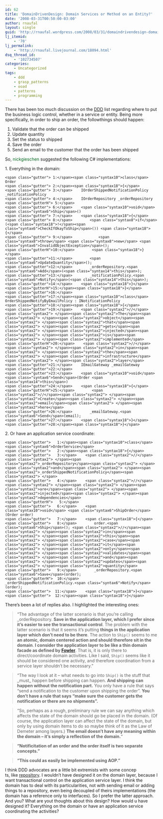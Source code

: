 ```yaml
---
id: 62
title: 'DomainDrivenDesign: Domain Services or Method on an Entity?'
date: '2008-03-31T00:50:00-03:00'
author: rnaufal
layout: single
guid: 'http://rnaufal.wordpress.com/2008/03/31/domaindrivendesign-domain-services-or-method-on-an-entity/'
lj_itemid:
    - '70'
lj_permalink:
    - 'http://rnaufal.livejournal.com/18094.html'
dsq_thread_id:
    - '102734507'
categories:
    - Uncategorized
tags:
    - ddd
    - grasp_patterns
    - ooad
    - patterns
    - programming
---
```


There has been too much discussion on the [DDD](http://domaindrivendesign.org/) list regarding where to put the business logic control, whether in a service or entity. Being more specifically, in order to ship an order, the followthings should happen:

1. Validate that the order can be shipped
2. Update quantity
3. Set the status to shipped
4. Save the order
5. Send an email to the customer that the order has been shipped

So, <span style="color:rgb(0,104,28);">nickgieschen</span> suggested the following C# implementations:

1\. Everything in the domain:

```
<span class="gutter"> 1:</span><span class="syntax10">class</span> Order
<span class="gutter"> 2:</span><span class="syntax18">{</span>
<span class="gutter"> 3:</span>    IOrderShippedNotificationPolicy _notificationPolicy
<span class="gutter"> 4:</span>    IOrderRepository _orderRepository
<span class="gutterH"> 5:</span>
<span class="gutter"> 6:</span>    <span class="syntax10">void</span> <span class="syntax6">Ship</span>()
<span class="gutter"> 7:</span>    <span class="syntax18">{</span>
<span class="gutter"> 8:</span>        <span class="syntax8">if</span> (<span class="syntax18">!</span><span class="syntax6">CheckIfOkayToShip</span>()) <span class="syntax18">{</span>
<span class="gutter"> 9:</span>            <span class="syntax8">throw</span> <span class="syntax8">new</span> <span class="syntax6">InvalidObjectException</span>();
<span class="gutterH">10:</span>        <span class="syntax18">}</span>
<span class="gutter">11:</span>        <span class="syntax6">UpdateQuantity</span>();
<span class="gutter">12:</span>        _orderRepository.<span class="syntax6">Add</span>(<span class="syntax14">this</span>);
<span class="gutter">13:</span>        _notificationPolicy.<span class="syntax6">Notify</span>(<span class="syntax14">this</span>);
<span class="gutter">14:</span>    <span class="syntax18">}</span>
<span class="gutterH">15:</span><span class="syntax18">}</span>
<span class="gutter">16:</span>
<span class="gutter">17:</span><span class="syntax10">class</span> OrderShippedNotifyByEmailPolicy : INotificationPolicy
<span class="gutter">18:</span><span class="syntax18">{</span>
<span class="gutter">19:</span>    <span class="syntax2">//</span><span class="syntax2"> </span><span class="syntax2">The</span><span class="syntax2"> </span><span class="syntax2">object</span><span class="syntax2"> </span><span class="syntax2">that</span><span class="syntax2"> </span><span class="syntax2">gets</span><span class="syntax2"> </span><span class="syntax2">injected</span><span class="syntax2"> </span><span class="syntax2">is</span><span class="syntax2"> </span><span class="syntax2">implemented</span>
<span class="gutterH">20:</span>    <span class="syntax2">//</span><span class="syntax2"> </span><span class="syntax2">in</span><span class="syntax2"> </span><span class="syntax2">the</span><span class="syntax2"> </span><span class="syntax2">infrastructure</span><span class="syntax2"> </span><span class="syntax2">layer</span>
<span class="gutter">21:</span>    IEmailGateway _emailGateway
<span class="gutter">22:</span>    
<span class="gutter">23:</span>    <span class="syntax10">void</span> <span class="syntax6">Send</span>(Order <span class="syntax14">this</span>)
<span class="gutter">24:</span>    <span class="syntax18">{</span>
<span class="gutterH">25:</span>        <span class="syntax2">//</span><span class="syntax2"> </span><span class="syntax2">Create</span><span class="syntax2"> </span><span class="syntax2">email</span><span class="syntax2"> </span><span class="syntax2">here</span>
<span class="gutter">26:</span>        _emailGateway.<span class="syntax6">Send</span>(email);
<span class="gutter">27:</span>    <span class="syntax18">}</span>
<span class="gutter">28:</span><span class="syntax18">}</span>
```

2\. Or have an application service coordinate:

```
<span class="gutter">   1:</span><span class="syntax10">class</span> <span class="syntax6">OrderService</span>
<span class="gutter">   2:</span><span class="syntax18">{</span>
<span class="gutter">   3:</span>    <span class="syntax2">//</span><span class="syntax2"> </span><span class="syntax2">_orderRepository</span><span class="syntax2"> </span><span class="syntax2">and</span><span class="syntax2"> </span><span class="syntax2">_orderShippedNotificationPolicy</span><span class="syntax2"> </span>
<span class="gutter">   4:</span>    <span class="syntax2">//</span><span class="syntax2"> </span><span class="syntax2"> </span><span class="syntax2">are</span><span class="syntax2"> </span><span class="syntax2">injected</span><span class="syntax2"> </span><span class="syntax2">dependencies</span>
<span class="gutterH">   5:</span>
<span class="gutter">   6:</span>    <span class="syntax10">void</span> <span class="syntax6">ShipOrder</span>(Order order)
<span class="gutter">   7:</span>    <span class="syntax18">{</span>
<span class="gutter">   8:</span>        order.<span class="syntax6">Ship</span>(); <span class="syntax2">//</span><span class="syntax2"> </span><span class="syntax2">in</span><span class="syntax2"> </span><span class="syntax2">this</span><span class="syntax2"> </span><span class="syntax2">case</span><span class="syntax2"> </span><span class="syntax2">it</span><span class="syntax2"> </span><span class="syntax2">only</span><span class="syntax2"> </span><span class="syntax2">validates</span><span class="syntax2"> </span><span class="syntax2">and</span><span class="syntax2"> </span><span class="syntax2">updates</span><span class="syntax2"> </span><span class="syntax2">quantity</span>
<span class="gutter">   9:</span>        _orderRepository.<span class="syntax6">Save</span>(order);
<span class="gutterH">  10:</span>        _orderShippedNotificationPolicy.<span class="syntax6">Notify</span>(order);
<span class="gutter">  11:</span>    <span class="syntax18">}</span>
<span class="gutter">  12:</span><span class="syntax18">}</span>
```

There’s been a lot of replies also. I highlighted the interesting ones:

> “The advantage of the latter scenario is that you’re calling \_orderRepository. **Save in the application layer, which I prefer since it’s easier to see the transactional control**. The problem with the latter scenario is that it seems it’s putting **things in the application layer which don’t need to be there**. The action to `Ship()` seems to me **an atomic, domain centered action and should therefore sit in the domain**. **I consider the application layer to be like a thin domain facade as defined by [Fowler](http://martinfowler.com/)**. That is, it is only there to direct/coordinate domain activities. Like I said, `Ship()` seems like it should be considered one activity, and therefore coordination from a service layer shouldn’t be necessary.”

> “The way I look at it – what needs to go into `Ship()` is the stuff that \_must\_ happen before shipping can happen. **And shipping can happen without the notification part.** You only have a rule that says “send a notification to the customer upon shipping the order”. **You don’t have a rule that says “make sure the customer gets the notification or there are no shipments”.**

> “So, perhaps as a rough, preliminary rule we can say anything which affects the state of the domain should go be placed in the domain. (Of course, the application layer can affect the state of the domain, but only by using domain items to do so maybe think of it as the Law of Demeter among layers.) **The email doesn’t have any meaning within the domain – it’s simply a reflection of the domain.**“

> **“Notificitation of an order and the order itself is two separate concepts.”**

> **“This could as easily be implemented using AOP.”**

I think DDD advocates are a little bit extremists with some concep  
ts, like [repository](http://martinfowler.com/eaaCatalog/repository.html). I wouldn’t have designed it on the domain layer, because I want transactional control on the application service layer. I think the domain has to deal with its particularities, not with sending email or adding things to a repository, even being decoupled of theirs implementations (the domain has a reference only to interfaces). So I prefer the latter approach. And you? What are yout thoughts about this design? How would u have designed it? Everything on the domain or have an application service coordinating the activities?